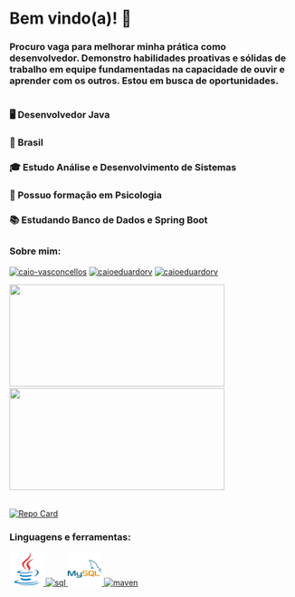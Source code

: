 <h1>Bem vindo(a)! 👋</h1>
<h3>Procuro vaga para melhorar minha prática como desenvolvedor. Demonstro habilidades proativas e sólidas de trabalho em equipe fundamentadas na capacidade de ouvir e aprender com os outros.
Estou em busca de oportunidades.</h3>

#
<h3> 🖥️ Desenvolvedor Java </h3>
<h3> 🏡 Brasil </h3>
<h3> 🎓 Estudo Análise e Desenvolvimento de Sistemas </h3>
<h3> 🏫 Possuo formação em Psicologia </h3>
<h3> 📚 Estudando Banco de Dados e Spring Boot </h3>

##
<h3 align="left", class = about-me>Sobre mim:</h3>
<p align="left">
<a href="https://linkedin.com/in/caio-vasconcellos" target="blank"><img align="center" src="https://raw.githubusercontent.com/rahuldkjain/github-profile-readme-generator/master/src/images/icons/Social/linked-in-alt.svg" alt="caio-vasconcellos" height="30" width="40" /></a>
<a href="https://instagram.com/caioeduardorv" target="blank"><img align="center" src="https://raw.githubusercontent.com/rahuldkjain/github-profile-readme-generator/master/src/images/icons/Social/instagram.svg" alt="caioeduardorv" height="30" width="40" /></a>
<a href="mailto:ceduardorvasconcellos@gmail.com" target="blank"><img align="center" src="https://img.shields.io/badge/Gmail-333333?style=for-the-badge&logo=gmail&logoColor=red" alt="caioeduardorv" height="30" width="80" /></a>
</p>


<div>
  <a href="https://github.com/kyo085">
    <img height="180cm" width="380cm" src="https://github-readme-stats.vercel.app/api?username=kyo085&show_icons=true&theme=radical">
    <img height="180cm" width="380cm" src="https://github-readme-stats.vercel.app/api/top-langs?username=kyo085&show_icons=true&locale=en&layout=compact&theme=radical">
</div>
    
##
    
[![Repo Card](https://github-readme-stats.vercel.app/api/pin/?username=kyo085&repo=dio-lab-open-source&show_icons=true&theme=radical)](https://github.com/kyo085/dio-lab-open-source)

<h3 align="left">Linguagens e ferramentas:</h3>
<p align="left"> <a href="https://www.w3schools.com/css/" target="_blank" rel="noreferrer">
  </a> <a href="https://www.java.com" target="_blank" rel="noreferrer"> <img src="https://raw.githubusercontent.com/devicons/devicon/master/icons/java/java-original.svg" alt="java" width="60" height="60"/>
  </a> <a href="https://www.microsoft.com/en-us/sql-server" target="_blank" rel="noreferrer"> <img src="https://www.svgrepo.com/show/303229/microsoft-sql-server-logo.svg" alt="sql" width="60" height="60"/>
  </a> <a href="https://www.mysql.com/" target="_blank" rel="noreferrer"> <img src="https://raw.githubusercontent.com/devicons/devicon/master/icons/mysql/mysql-original-wordmark.svg" alt="mysql" width="60" height="60"/> </a>
   </a> <a href="https://maven.apache.org/" target="_blank" rel="noreferrer"> <img src="https://cdn.jsdelivr.net/gh/devicons/devicon@latest/icons/maven/maven-original.svg"" alt="maven" width="60" height="60"/> </a>
   
</p>
